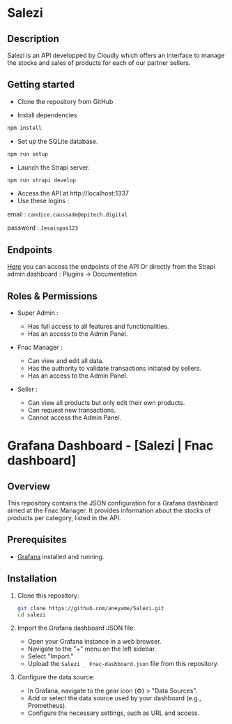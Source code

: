 # Salezi

## Description

Salezi is an API developped by Cloudly which offers an interface to manage the stocks and sales of products for each of our partner sellers.

## Getting started
- Clone the repository from GitHub
  
- Install dependencies
```sh
npm install
```
- Set up the SQLite database.
```sh
npm run setup
```
- Launch the Strapi server.
```sh
npm run strapi develop
```
- Access the API at http://localhost:1337
- Use these logins :

email : `candice.caussade@epitech.digital`

password : `Jesaispas123`

## Endpoints
[Here](http://localhost:1337/documentation/v1.0.0#/) you can access the endpoints of the API 
Or directly from the Strapi admin dashboard : Plugins -> Documentation


## Roles & Permissions 
- Super Admin :
  - Has full access to all features and functionalities.
  - Has an access to the Admin Panel.

- Fnac Manager : 
  - Can view and edit all data.
  - Has the authority to validate transactions initiated by sellers.
  - Has an access to the Admin Panel.
    
- Seller :
  - Can view all products but only edit their own products.
  - Can request new transactions.
  - Cannot access the Admin Panel.


# Grafana Dashboard - [Salezi | Fnac dashboard]

## Overview

This repository contains the JSON configuration for a Grafana dashboard aimed at the Fnac Manager. 
It provides information about the stocks of products per category, listed in the API.

## Prerequisites

- [Grafana](https://grafana.com/) installed and running.

## Installation

1. Clone this repository:

    ```bash
    git clone https://github.com/aneyame/Salezi.git
    cd salezi
    ```

2. Import the Grafana dashboard JSON file:
   - Open your Grafana instance in a web browser.
   - Navigate to the "+" menu on the left sidebar.
   - Select "Import."
   - Upload the `Salezi _ Fnac-dashboard.json` file from this repository.

3. Configure the data source:
   - In Grafana, navigate to the gear icon (⚙️) > "Data Sources".
   - Add or select the data source used by your dashboard (e.g., Prometheus).
   - Configure the necessary settings, such as URL and access.
  

